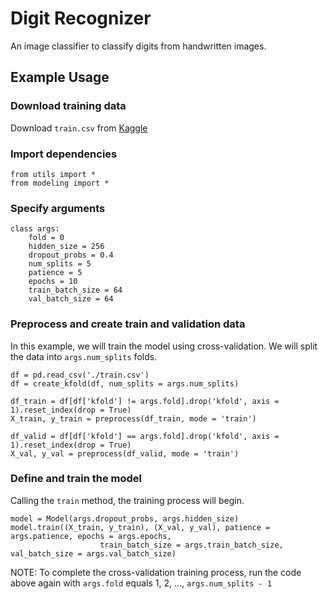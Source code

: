 # Digit Recognizer

An image classifier to classify digits from handwritten images.

## Example Usage

### Download training data
Download ```train.csv``` from [Kaggle](https://www.kaggle.com/c/digit-recognizer/data?select=train.csv)

### Import dependencies
```
from utils import *
from modeling import *
```

### Specify arguments
```
class args:
    fold = 0
    hidden_size = 256
    dropout_probs = 0.4
    num_splits = 5
    patience = 5
    epochs = 10
    train_batch_size = 64
    val_batch_size = 64
```

### Preprocess and create train and validation data
In this example, we will train the model using cross-validation. We will split the data into ```args.num_splits``` folds.
```
df = pd.read_csv('./train.csv')
df = create_kfold(df, num_splits = args.num_splits)

df_train = df[df['kfold'] != args.fold].drop('kfold', axis = 1).reset_index(drop = True)
X_train, y_train = preprocess(df_train, mode = 'train')

df_valid = df[df['kfold'] == args.fold].drop('kfold', axis = 1).reset_index(drop = True)
X_val, y_val = preprocess(df_valid, mode = 'train')
``` 

### Define and train the model
Calling the ```train``` method, the training process will begin. 
```
model = Model(args.dropout_probs, args.hidden_size)
model.train((X_train, y_train), (X_val, y_val), patience = args.patience, epochs = args.epochs, 
                    train_batch_size = args.train_batch_size, val_batch_size = args.val_batch_size)
```                   

NOTE: To complete the cross-validation training process, run the code above again with ```args.fold``` equals 1, 2, ..., ```args.num_splits - 1```
